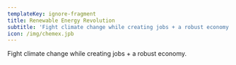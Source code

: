 ```yaml
---
templateKey: ignore-fragment
title: Renewable Energy Revolution
subtitle: 'Fight climate change while creating jobs + a robust economy.'
icon: /img/chemex.jpb
---
```


Fight climate change while creating jobs + a robust economy.
